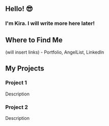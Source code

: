 ## Hello! 😎
### I'm Kira. I will write more here later!

## Where to Find Me
(will insert links)  - Portfolio, AngelList, LinkedIn

## My Projects
### Project 1
Description


### Project 2
Description



<!--
**kierxin/kierxin** is a ✨ _special_ ✨ repository because its `README.md` (this file) appears on your GitHub profile.

Here are some ideas to get you started:

- 🔭 I’m currently working on ...
- 🌱 I’m currently learning ...
- 👯 I’m looking to collaborate on ...
- 🤔 I’m looking for help with ...
- 💬 Ask me about ...
- 📫 How to reach me: ...
- 😄 Pronouns: ...
- ⚡ Fun fact: ...
-->
